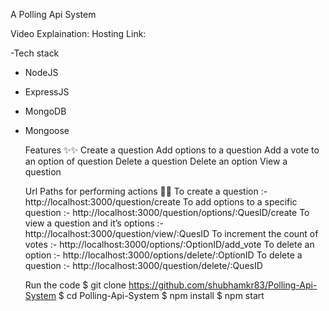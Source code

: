 A Polling Api System

Video Explaination: Hosting Link:

-Tech stack
- NodeJS
- ExpressJS
- MongoDB
- Mongoose

    Features ✨✨
        Create a question
        Add options to a question
        Add a vote to an option of question
        Delete a question
        Delete an option
        View a question

    Url Paths for performing actions 🔗🔗
        To create a question :- http://localhost:3000/question/create
        To add options to a specific question :- http://localhost:3000/question/options/:QuesID/create
        To view a question and it’s options :- http://localhost:3000/question/view/:QuesID
        To increment the count of votes :- http://localhost:3000/options/:OptionID/add_vote
        To delete an option :- http://localhost:3000/options/delete/:OptionID
        To delete a question :- http://localhost:3000/question/delete/:QuesID

    Run the code
    $ git clone https://github.com/shubhamkr83/Polling-Api-System
    $ cd Polling-Api-System
    $ npm install
    $ npm start 
